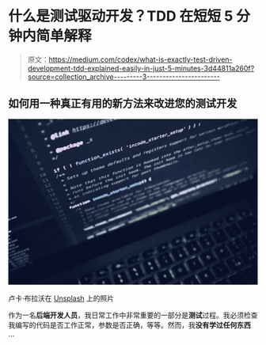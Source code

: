 # 什么是测试驱动开发？TDD 在短短 5 分钟内简单解释

> 原文：<https://medium.com/codex/what-is-exactly-test-driven-development-tdd-explained-easily-in-just-5-minutes-3d44811a260f?source=collection_archive---------3----------------------->

## 如何用一种真正有用的新方法来改进您的测试开发

![](img/943923c0e04d7d2fe0fe41b30082166f.png)

卢卡·布拉沃在 [Unsplash](https://unsplash.com?utm_source=medium&utm_medium=referral) 上的照片

作为一名**后端开发人员**，我日常工作中非常重要的一部分是**测试**过程。我必须检查我编写的代码是否工作正常，参数是否正确，等等。然而，我**没有学过任何东西** …
